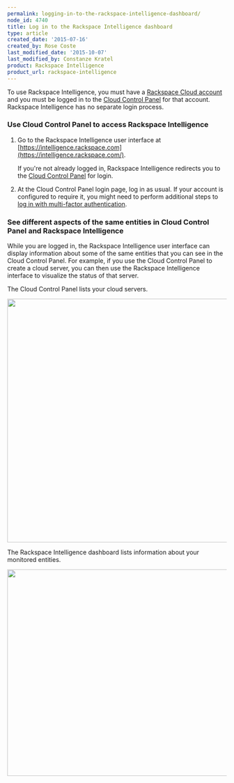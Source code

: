 ```yaml
---
permalink: logging-in-to-the-rackspace-intelligence-dashboard/
node_id: 4740
title: Log in to the Rackspace Intelligence dashboard
type: article
created_date: '2015-07-16'
created_by: Rose Coste
last_modified_date: '2015-10-07'
last_modified_by: Constanze Kratel
product: Rackspace Intelligence
product_url: rackspace-intelligence
---
```


To use Rackspace Intelligence, you must have a [Rackspace Cloud
account](https://cart.rackspace.com/cloud) and you must be logged in to
the [Cloud Control Panel](https://mycloud.rackspace.com/) for that
account. Rackspace Intelligence has no separate login process.

### Use Cloud Control Panel to access Rackspace Intelligence

1.  Go to the Rackspace Intelligence user interface
    at [https://intelligence.rackspace.com](https://intelligence.rackspace.com/).

    If you're not already logged in,
    Rackspace Intelligence redirects you to the
    [Cloud Control Panel](https://mycloud.rackspace.com) for login.

2.  At the Cloud Control Panel login page, log in as usual. If your
    account is configured to require it, you might need to perform
    additional steps to
    [log in with multi-factor authentication](/how-to/multi-factor-authentication-from-the-cloud-control-panel).

### See different aspects of the same entities in Cloud Control Panel and Rackspace Intelligence

While you are logged in, the Rackspace Intelligence user interface can
display information about some of the same entities that you can see in
the Cloud Control Panel. For example, if you use the Cloud Control Panel
to create a cloud server, you can then use the Rackspace Intelligence
interface to visualize the status of that server.

The Cloud Control Panel lists your cloud servers.

<img src="{% asset_path rackspace-intelligence/logging-in-to-the-rackspace-intelligence-dashboard/intelligence-login-mycloud-login_0.png %}" width="964" height="559" />

The Rackspace Intelligence dashboard lists information about your
monitored entities.

<img src="{% asset_path rackspace-intelligence/logging-in-to-the-rackspace-intelligence-dashboard/intelligence-dashboard-overview_1.png %}" width="960" height="474" />
